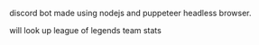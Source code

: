 discord bot made using nodejs and puppeteer headless browser.

will look up league of legends team stats
